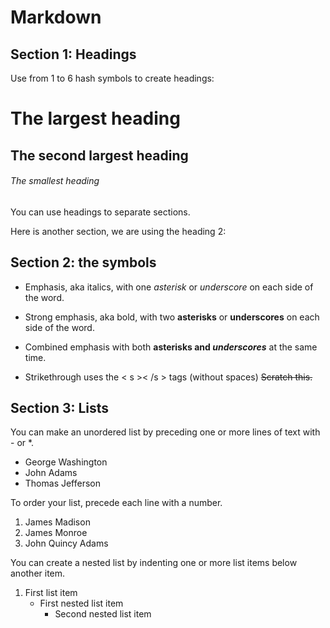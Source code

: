 # Markdown
## Section 1: Headings

Use from 1 to 6 hash symbols to create headings:
# The largest heading
## The second largest heading
###### The smallest heading

You can use headings to separate sections.

Here is another section, we are using the heading 2:

## Section 2: the symbols 

* Emphasis, aka italics, with one  *asterisk* or _underscore_ on each side of the word.

* Strong emphasis, aka bold, with two **asterisks** or __underscores__ on each side of the word.

* Combined emphasis with both **asterisks and _underscores_** at the same time.

* Strikethrough uses the < s >< /s > tags (without spaces)  <s>Scratch this.</s>


## Section 3: Lists
You can make an unordered list by preceding one or more lines of text with - or *.

- George Washington
- John Adams
- Thomas Jefferson

To order your list, precede each line with a number.

1. James Madison
2. James Monroe
3. John Quincy Adams

You can create a nested list by indenting one or more list items below another item.

1. First list item
   - First nested list item
     - Second nested list item